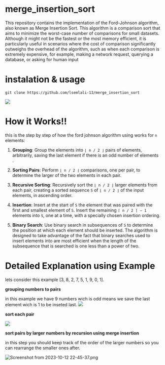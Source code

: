 # merge_insertion_sort

This repository contains the implementation of the Ford-Johnson algorithm, also known as Merge Insertion Sort. This algorithm is a comparison sort that aims to minimize the worst-case number of comparisons for small datasets. Although it might not be the fastest or the most memory efficient, it is particularly useful in scenarios where the cost of comparison significantly outweighs the overhead of the algorithm, such as when each comparison is extremely expensive, for example, making a network request, querying a database, or asking for human input

# instalation & usage

`git clone https://github.com/lsemlali-13/merge_insertion_sort`

<img src="https://github.com/lsemlali-13/merge_insertion_sort/assets/74025428/883e3f20-bc5c-4e2d-a684-613bc06b56e0">

# How it Works!!

this is the step by step of how the ford johnson algorithm using works for `n` elements:

1. **Grouping**: Group the elements into `⌊ n / 2 ⌋` pairs of elements, arbitrarily, saving the last element if there is an odd number of elements .

2. **Sorting Pairs**: Perform `⌊ n / 2 ⌋` comparisons, one per pair, to determine the larger of the two elements in each pair.

3. **Recursive Sorting**: Recursively sort the `⌊ n / 2 ⌋` larger elements from each pair, creating a sorted sequence `S` of `⌊ n / 2 ⌋` of the input elements, in ascending order.

4. **Insertion**: Insert at the start of `S` the element that was paired with the first and smallest element of `S`. Insert the remaining `⌈ n / 2 ⌉ − 1` elements into `S`, one at a time, with a specially chosen insertion ordering.

5. **Binary Search**: Use binary search in subsequences of `S` to determine the position at which each element should be inserted. The algorithm is designed to take advantage of the fact that binary searches used to insert elements into are most efficient when the length of the subsequence that is searched is one less than a power of two.

# Detailed Explanation using Example

lets consider this example [3, 8, 2, 7, 5, 1, 9, 0, 1].

**grouping numbers to pairs**

in this example we have 9 numbers wich is odd means we save the last element wich is 1 to be inseted last.
<img src="https://www.imghost.net/ib/K5oLAA9vpZx3jBQ_1697146708.png">

**sort each pair**

<img src="https://i.postimg.cc/FR139TTf/Screenshot-from-2023-10-12-22-39-51.png">

**sort pairs by larger numbers by recursion using merge insertion**

in this step you should keep track of the order of the larger numbers so you can rearrange the smaller ones after.

<img src="https://www.imghost.net/ib/AkE2qDQAML07hFC_1697147453.png" alt="Screenshot from 2023-10-12 22-45-37.png">

